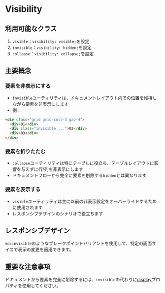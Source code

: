 # Visibility

## 利用可能なクラス

1. `visible`：`visibility: visible;`を設定
2. `invisible`：`visibility: hidden;`を設定
3. `collapse`：`visibility: collapse;`を設定

## 主要概念

### 要素を非表示にする

- `invisible`ユーティリティは、ドキュメントレイアウト内での位置を維持しながら要素を非表示にします
- 例：

```html
<div class="grid grid-cols-3 gap-4">
  <div>01</div>
  <div class="invisible ...">02</div>
  <div>03</div>
</div>
```

### 要素を折りたたむ

- `collapse`ユーティリティは特にテーブルに役立ち、テーブルレイアウトに影響を与えずに行/列を非表示にします
- ドキュメントフローから完全に要素を削除する`hidden`とは異なります

### 要素を表示する

- `visible`ユーティリティは主に以前の非表示設定をオーバーライドするために使用されます
- レスポンシブデザインのシナリオで役立ちます

## レスポンシブデザイン

`md:invisible`のようなブレークポイントバリアントを使用して、特定の画面サイズで表示の変更を適用できます。

## 重要な注意事項

ドキュメントから要素を完全に削除するには、`invisible`の代わりに[display](/docs/display#hidden)プロパティを使用してください。
